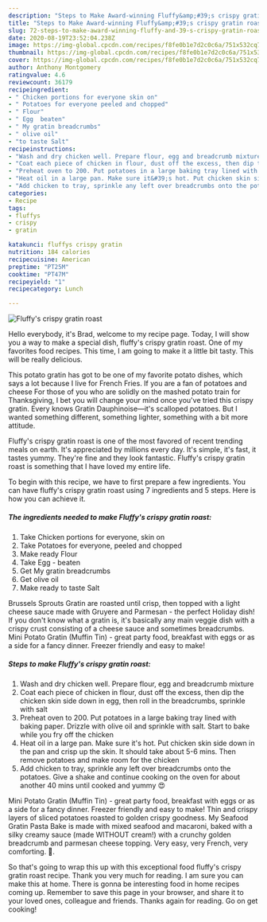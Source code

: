 ```yaml
---
description: "Steps to Make Award-winning Fluffy&amp;#39;s crispy gratin roast"
title: "Steps to Make Award-winning Fluffy&amp;#39;s crispy gratin roast"
slug: 72-steps-to-make-award-winning-fluffy-and-39-s-crispy-gratin-roast
date: 2020-08-19T23:52:04.238Z
image: https://img-global.cpcdn.com/recipes/f8fe0b1e7d2c0c6a/751x532cq70/fluffys-crispy-gratin-roast-recipe-main-photo.jpg
thumbnail: https://img-global.cpcdn.com/recipes/f8fe0b1e7d2c0c6a/751x532cq70/fluffys-crispy-gratin-roast-recipe-main-photo.jpg
cover: https://img-global.cpcdn.com/recipes/f8fe0b1e7d2c0c6a/751x532cq70/fluffys-crispy-gratin-roast-recipe-main-photo.jpg
author: Anthony Montgomery
ratingvalue: 4.6
reviewcount: 36179
recipeingredient:
- " Chicken portions for everyone skin on"
- " Potatoes for everyone peeled and chopped"
- " Flour"
- " Egg  beaten"
- " My gratin breadcrumbs"
- " olive oil"
- "to taste Salt"
recipeinstructions:
- "Wash and dry chicken well. Prepare flour, egg and breadcrumb mixture"
- "Coat each piece of chicken in flour, dust off the excess, then dip the chicken skin side down in egg, then roll in the breadcrumbs, sprinkle with salt"
- "Preheat oven to 200. Put potatoes in a large baking tray lined with baking paper. Drizzle with olive oil and sprinkle with salt. Start to bake while you fry off the chicken"
- "Heat oil in a large pan. Make sure it&#39;s hot. Put chicken skin side down in the pan and crisp up the skin. It should take about 5-6 mins. Then remove potatoes and make room for the chicken"
- "Add chicken to tray, sprinkle any left over breadcrumbs onto the potatoes. Give a shake and continue cooking on the oven for about another 40 mins until cooked and yummy 😍"
categories:
- Recipe
tags:
- fluffys
- crispy
- gratin

katakunci: fluffys crispy gratin 
nutrition: 184 calories
recipecuisine: American
preptime: "PT25M"
cooktime: "PT47M"
recipeyield: "1"
recipecategory: Lunch

---
```



![Fluffy&#39;s crispy gratin roast](https://img-global.cpcdn.com/recipes/f8fe0b1e7d2c0c6a/751x532cq70/fluffys-crispy-gratin-roast-recipe-main-photo.jpg)

Hello everybody, it's Brad, welcome to my recipe page. Today, I will show you a way to make a special dish, fluffy&#39;s crispy gratin roast. One of my favorites food recipes. This time, I am going to make it a little bit tasty. This will be really delicious.

This potato gratin has got to be one of my favorite potato dishes, which says a lot because I live for French Fries. If you are a fan of potatoes and cheese For those of you who are solidly on the mashed potato train for Thanksgiving, I bet you will change your mind once you&#39;ve tried this crispy gratin. Every knows Gratin Dauphinoise—it&#39;s scalloped potatoes. But I wanted something different, something lighter, something with a bit more attitude.

Fluffy&#39;s crispy gratin roast is one of the most favored of recent trending meals on earth. It's appreciated by millions every day. It's simple, it's fast, it tastes yummy. They're fine and they look fantastic. Fluffy&#39;s crispy gratin roast is something that I have loved my entire life.


To begin with this recipe, we have to first prepare a few ingredients. You can have fluffy&#39;s crispy gratin roast using 7 ingredients and 5 steps. Here is how you can achieve it.

<!--inarticleads1-->

##### The ingredients needed to make Fluffy&#39;s crispy gratin roast:

1. Take  Chicken portions for everyone, skin on
1. Take  Potatoes for everyone, peeled and chopped
1. Make ready  Flour
1. Take  Egg - beaten
1. Get  My gratin breadcrumbs
1. Get  olive oil
1. Make ready to taste Salt


Brussels Sprouts Gratin are roasted until crisp, then topped with a light cheese sauce made with Gruyere and Parmesan - the perfect Holiday dish! If you don&#39;t know what a gratin is, it&#39;s basically any main veggie dish with a crispy crust consisting of a cheese sauce and sometimes breadcrumbs. Mini Potato Gratin (Muffin Tin) - great party food, breakfast with eggs or as a side for a fancy dinner. Freezer friendly and easy to make! 

<!--inarticleads2-->

##### Steps to make Fluffy&#39;s crispy gratin roast:

1. Wash and dry chicken well. Prepare flour, egg and breadcrumb mixture
1. Coat each piece of chicken in flour, dust off the excess, then dip the chicken skin side down in egg, then roll in the breadcrumbs, sprinkle with salt
1. Preheat oven to 200. Put potatoes in a large baking tray lined with baking paper. Drizzle with olive oil and sprinkle with salt. Start to bake while you fry off the chicken
1. Heat oil in a large pan. Make sure it&#39;s hot. Put chicken skin side down in the pan and crisp up the skin. It should take about 5-6 mins. Then remove potatoes and make room for the chicken
1. Add chicken to tray, sprinkle any left over breadcrumbs onto the potatoes. Give a shake and continue cooking on the oven for about another 40 mins until cooked and yummy 😍


Mini Potato Gratin (Muffin Tin) - great party food, breakfast with eggs or as a side for a fancy dinner. Freezer friendly and easy to make! Thin and crispy layers of sliced potatoes roasted to golden crispy goodness. My Seafood Gratin Pasta Bake is made with mixed seafood and macaroni, baked with a silky creamy sauce (made WITHOUT cream!) with a crunchy golden breadcrumb and parmesan cheese topping. Very easy, very French, very comforting. 🙂. 

So that's going to wrap this up with this exceptional food fluffy&#39;s crispy gratin roast recipe. Thank you very much for reading. I am sure you can make this at home. There is gonna be interesting food in home recipes coming up. Remember to save this page in your browser, and share it to your loved ones, colleague and friends. Thanks again for reading. Go on get cooking!
